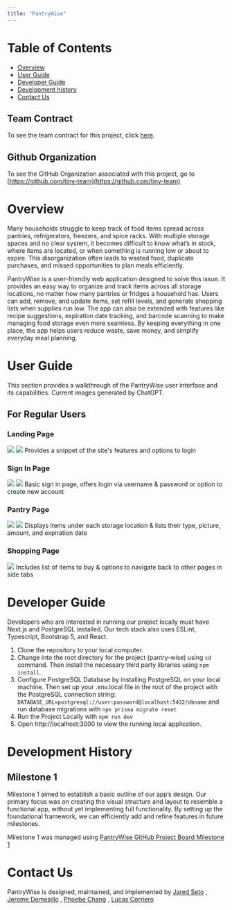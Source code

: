 ```yaml
---
title: "PantryWise"
---
```


# Table of Contents
- [Overview](#overview)
- [User Guide](#user-guide)
- [Developer Guide](#developer-guide)
- [Development history](#development-history)
- [Contact Us](#contact-us)

## Team Contract
To see the team contract for this project, click [here](https://docs.google.com/document/d/1xvAeNWJUuK4aaSVvfV56syp91qet02wTJPp2jsTrT0E/edit?usp=sharing).

## Github Organization
To see the GitHub Organization associated with this project, go to [https://github.com/tiny-team](https://github.com/tiny-team)

# Overview
Many households struggle to keep track of food items spread across pantries, refrigerators, freezers, and spice racks. With multiple storage spaces and no clear system, it becomes difficult to know what’s in stock, where items are located, or when something is running low or about to expire. This disorganization often leads to wasted food, duplicate purchases, and missed opportunities to plan meals efficiently.

PantryWise is a user-friendly web application designed to solve this issue. It provides an easy way to organize and track items across all storage locations, no matter how many pantries or fridges a household has. Users can add, remove, and update items, set refill levels, and generate shopping lists when supplies run low. The app can also be extended with features like recipe suggestions, expiration date tracking, and barcode scanning to make managing food storage even more seamless. By keeping everything in one place, the app helps users reduce waste, save money, and simplify everyday meal planning.


# User Guide
This section provides a walkthrough of the PantryWise user interface and its capabilities. Current images generated by ChatGPT.

## For Regular Users
### Landing Page
<img src="images/PantryWise_LandingPageMockUp.png">
<img src="images/Alternative_mockup.png">
Provides a snippet of the site's features and options to login

### Sign In Page
<img src="images/PantryWise_SignInPageMockUp.png">
<img src="images/Alternative_Signin.png">
Basic sign in page, offers login via username & password or option to create new account

### Pantry Page
<img src="images/PantryWise_PantryPageMockUp.png">
<img src="images/Alternative_Stock.png">
Displays items under each storage location & lists their type, picture, amount, and expiration date

### Shopping Page
<img src="images/PantryWise_ShoppingPageMockUp.png">
Includes list of items to buy & options to navigate back to other pages in side tabs

# Developer Guide
Developers who are interested in running our project locally must have Next.js and PostgreSQL installed. Our tech stack also uses ESLint, Typescript, Bootstrap 5, and React.

1. Clone the repository to your local computer.
2. Change into the root directory for the project (pantry-wise) using `cd` command. Then install the necessary third party libraries using `npm install`.
3. Configure PostgreSQL Database by installing PostgreSQL on your local machine.
Then set up your .env.local file in the root of the project with the PostgreSQL connection string: `DATABASE_URL=postgresql://user:password@localhost:5432/dbname` and run database migrations with `npx prisma migrate reset`
4. Run the Project Locally with `npm run dev`
5. Open http://localhost:3000 to view the running local application.

# Development History
## Milestone 1
Milestone 1 aimed to establish a basic outline of our app’s design. Our primary focus was on creating the visual structure and layout to resemble a functional app, without yet implementing full functionality. By setting up the foundational framework, we can efficiently add and refine features in future milestones.

Milestone 1 was managed using [PantryWise GitHub Project Board Milestone 1](https://github.com/orgs/tiny-team/projects/1/views/1)

# Contact Us
PantryWise is designed, maintained, and implemented by [Jared Seto](https://jseto808.github.io/) , [Jerome Demesillo](https://jeromedemesillo.github.io/) , [Phoebe Chang](https://peachcrumb.github.io/) , [Lucas Corriero](https://lucascorriero.github.io/)
